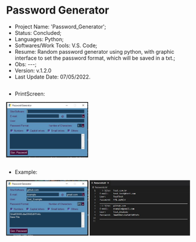 # Password Generator

- Project Name: 'Password_Generator';
- Status: Concluded;
- Languages: Python;
- Softwares/Work Tools: V.S. Code;
- Resume: Random password generator using python, with graphic interface to set the password format, which will be saved in a txt.;
- Obs: ---;
- Version: v.1.2.0
- Last Update Date: 07/05/2022.

##

- PrintScreen: 
<div>
  <img align="center" height="150" widht="150" src="/Print/Screen.jpg" />
</div><br>

- Example:
<div>
  <img align="center" height="150" widht="150" src="/Print/Test.jpg" />
  <img align="center" height="150" widht="150" src="/Print/Format.jpg" />
</div><br>
